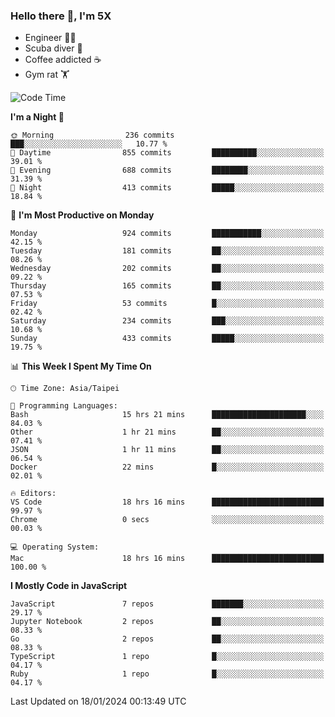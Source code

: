 ### Hello there 👋, I'm 5X

* Engineer 👨‍💻
* Scuba diver 🤿
* Coffee addicted ☕️
* Gym rat 🏋️

<!--START_SECTION:waka-->
![Code Time](http://img.shields.io/badge/Code%20Time-757%20hrs%2059%20mins-blue)

**I'm a Night 🦉** 

```text
🌞 Morning                236 commits         ███░░░░░░░░░░░░░░░░░░░░░░   10.77 % 
🌆 Daytime                855 commits         ██████████░░░░░░░░░░░░░░░   39.01 % 
🌃 Evening                688 commits         ████████░░░░░░░░░░░░░░░░░   31.39 % 
🌙 Night                  413 commits         █████░░░░░░░░░░░░░░░░░░░░   18.84 % 
```
📅 **I'm Most Productive on Monday** 

```text
Monday                   924 commits         ███████████░░░░░░░░░░░░░░   42.15 % 
Tuesday                  181 commits         ██░░░░░░░░░░░░░░░░░░░░░░░   08.26 % 
Wednesday                202 commits         ██░░░░░░░░░░░░░░░░░░░░░░░   09.22 % 
Thursday                 165 commits         ██░░░░░░░░░░░░░░░░░░░░░░░   07.53 % 
Friday                   53 commits          █░░░░░░░░░░░░░░░░░░░░░░░░   02.42 % 
Saturday                 234 commits         ███░░░░░░░░░░░░░░░░░░░░░░   10.68 % 
Sunday                   433 commits         █████░░░░░░░░░░░░░░░░░░░░   19.75 % 
```


📊 **This Week I Spent My Time On** 

```text
🕑︎ Time Zone: Asia/Taipei

💬 Programming Languages: 
Bash                     15 hrs 21 mins      █████████████████████░░░░   84.03 % 
Other                    1 hr 21 mins        ██░░░░░░░░░░░░░░░░░░░░░░░   07.41 % 
JSON                     1 hr 11 mins        ██░░░░░░░░░░░░░░░░░░░░░░░   06.54 % 
Docker                   22 mins             █░░░░░░░░░░░░░░░░░░░░░░░░   02.01 % 

🔥 Editors: 
VS Code                  18 hrs 16 mins      █████████████████████████   99.97 % 
Chrome                   0 secs              ░░░░░░░░░░░░░░░░░░░░░░░░░   00.03 % 

💻 Operating System: 
Mac                      18 hrs 16 mins      █████████████████████████   100.00 % 
```

**I Mostly Code in JavaScript** 

```text
JavaScript               7 repos             ███████░░░░░░░░░░░░░░░░░░   29.17 % 
Jupyter Notebook         2 repos             ██░░░░░░░░░░░░░░░░░░░░░░░   08.33 % 
Go                       2 repos             ██░░░░░░░░░░░░░░░░░░░░░░░   08.33 % 
TypeScript               1 repo              █░░░░░░░░░░░░░░░░░░░░░░░░   04.17 % 
Ruby                     1 repo              █░░░░░░░░░░░░░░░░░░░░░░░░   04.17 % 
```




 Last Updated on 18/01/2024 00:13:49 UTC
<!--END_SECTION:waka-->
